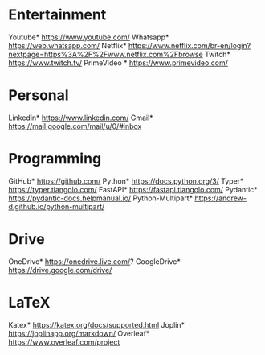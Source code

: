 # Entertainment
Youtube* https://www.youtube.com/
Whatsapp* https://web.whatsapp.com/
Netflix* https://www.netflix.com/br-en/login?nextpage=https%3A%2F%2Fwww.netflix.com%2Fbrowse
Twitch* https://www.twitch.tv/
PrimeVideo * https://www.primevideo.com/

# Personal
Linkedin* https://www.linkedin.com/
Gmail* https://mail.google.com/mail/u/0/#inbox

# Programming
GitHub* https://github.com/
Python* https://docs.python.org/3/
Typer* https://typer.tiangolo.com/
FastAPI* https://fastapi.tiangolo.com/
Pydantic* https://pydantic-docs.helpmanual.io/
Python-Multipart* https://andrew-d.github.io/python-multipart/

# Drive
OneDrive* https://onedrive.live.com/?
GoogleDrive* https://drive.google.com/drive/

# LaTeX
Katex* https://katex.org/docs/supported.html
Joplin* https://joplinapp.org/markdown/
Overleaf* https://www.overleaf.com/project
